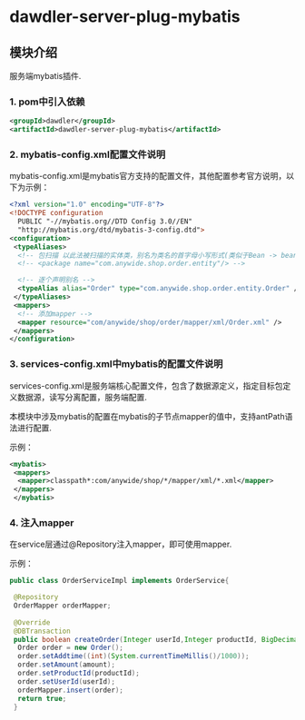 # dawdler-server-plug-mybatis

## 模块介绍

服务端mybatis插件.

### 1. pom中引入依赖

```xml
<groupId>dawdler</groupId>
<artifactId>dawdler-server-plug-mybatis</artifactId>
```

### 2. mybatis-config.xml配置文件说明

mybatis-config.xml是mybatis官方支持的配置文件，其他配置参考官方说明，以下为示例：

```xml
<?xml version="1.0" encoding="UTF-8"?>
<!DOCTYPE configuration
  PUBLIC "-//mybatis.org//DTD Config 3.0//EN"
  "http://mybatis.org/dtd/mybatis-3-config.dtd">
<configuration>
 <typeAliases>
  <!-- 包扫描 以此法被扫描的实体类，别名为类名的首字母小写形式(类似于Bean -> bean) -->
  <!-- <package name="com.anywide.shop.order.entity"/> -->

  <!-- 逐个声明别名 -->
  <typeAlias alias="Order" type="com.anywide.shop.order.entity.Order" />
 </typeAliases>
 <mappers>
  <!-- 添加mapper -->
  <mapper resource="com/anywide/shop/order/mapper/xml/Order.xml" />
 </mappers>
</configuration>
```

### 3. services-config.xml中mybatis的配置文件说明

services-config.xml是服务端核心配置文件，包含了数据源定义，指定目标包定义数据源，读写分离配置，服务端配置.

本模块中涉及mybatis的配置在mybatis的子节点mapper的值中，支持antPath语法进行配置.

示例：

```xml
<mybatis>
 <mappers>
  <mapper>classpath*:com/anywide/shop/*/mapper/xml/*.xml</mapper>
 </mappers>
 </mybatis>
```

### 4. 注入mapper

在service层通过@Repository注入mapper，即可使用mapper.

示例：

```java
public class OrderServiceImpl implements OrderService{

 @Repository
 OrderMapper orderMapper;
 
 @Override
 @DBTransaction
 public boolean createOrder(Integer userId,Integer productId, BigDecimal amount) {
  Order order = new Order();
  order.setAddtime((int)(System.currentTimeMillis()/1000));
  order.setAmount(amount);
  order.setProductId(productId);
  order.setUserId(userId);
  orderMapper.insert(order);
  return true;
 }
```
